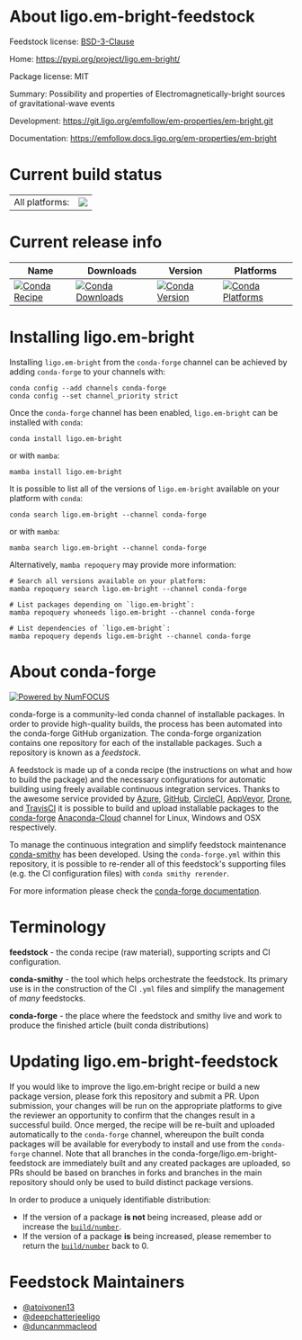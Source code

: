 About ligo.em-bright-feedstock
==============================

Feedstock license: [BSD-3-Clause](https://github.com/conda-forge/ligo.em-bright-feedstock/blob/main/LICENSE.txt)

Home: https://pypi.org/project/ligo.em-bright/

Package license: MIT

Summary: Possibility and properties of Electromagnetically-bright sources of gravitational-wave events

Development: https://git.ligo.org/emfollow/em-properties/em-bright.git

Documentation: https://emfollow.docs.ligo.org/em-properties/em-bright

Current build status
====================


<table><tr><td>All platforms:</td>
    <td>
      <a href="https://dev.azure.com/conda-forge/feedstock-builds/_build/latest?definitionId=14063&branchName=main">
        <img src="https://dev.azure.com/conda-forge/feedstock-builds/_apis/build/status/ligo.em-bright-feedstock?branchName=main">
      </a>
    </td>
  </tr>
</table>

Current release info
====================

| Name | Downloads | Version | Platforms |
| --- | --- | --- | --- |
| [![Conda Recipe](https://img.shields.io/badge/recipe-ligo.em--bright-green.svg)](https://anaconda.org/conda-forge/ligo.em-bright) | [![Conda Downloads](https://img.shields.io/conda/dn/conda-forge/ligo.em-bright.svg)](https://anaconda.org/conda-forge/ligo.em-bright) | [![Conda Version](https://img.shields.io/conda/vn/conda-forge/ligo.em-bright.svg)](https://anaconda.org/conda-forge/ligo.em-bright) | [![Conda Platforms](https://img.shields.io/conda/pn/conda-forge/ligo.em-bright.svg)](https://anaconda.org/conda-forge/ligo.em-bright) |

Installing ligo.em-bright
=========================

Installing `ligo.em-bright` from the `conda-forge` channel can be achieved by adding `conda-forge` to your channels with:

```
conda config --add channels conda-forge
conda config --set channel_priority strict
```

Once the `conda-forge` channel has been enabled, `ligo.em-bright` can be installed with `conda`:

```
conda install ligo.em-bright
```

or with `mamba`:

```
mamba install ligo.em-bright
```

It is possible to list all of the versions of `ligo.em-bright` available on your platform with `conda`:

```
conda search ligo.em-bright --channel conda-forge
```

or with `mamba`:

```
mamba search ligo.em-bright --channel conda-forge
```

Alternatively, `mamba repoquery` may provide more information:

```
# Search all versions available on your platform:
mamba repoquery search ligo.em-bright --channel conda-forge

# List packages depending on `ligo.em-bright`:
mamba repoquery whoneeds ligo.em-bright --channel conda-forge

# List dependencies of `ligo.em-bright`:
mamba repoquery depends ligo.em-bright --channel conda-forge
```


About conda-forge
=================

[![Powered by
NumFOCUS](https://img.shields.io/badge/powered%20by-NumFOCUS-orange.svg?style=flat&colorA=E1523D&colorB=007D8A)](https://numfocus.org)

conda-forge is a community-led conda channel of installable packages.
In order to provide high-quality builds, the process has been automated into the
conda-forge GitHub organization. The conda-forge organization contains one repository
for each of the installable packages. Such a repository is known as a *feedstock*.

A feedstock is made up of a conda recipe (the instructions on what and how to build
the package) and the necessary configurations for automatic building using freely
available continuous integration services. Thanks to the awesome service provided by
[Azure](https://azure.microsoft.com/en-us/services/devops/), [GitHub](https://github.com/),
[CircleCI](https://circleci.com/), [AppVeyor](https://www.appveyor.com/),
[Drone](https://cloud.drone.io/welcome), and [TravisCI](https://travis-ci.com/)
it is possible to build and upload installable packages to the
[conda-forge](https://anaconda.org/conda-forge) [Anaconda-Cloud](https://anaconda.org/)
channel for Linux, Windows and OSX respectively.

To manage the continuous integration and simplify feedstock maintenance
[conda-smithy](https://github.com/conda-forge/conda-smithy) has been developed.
Using the ``conda-forge.yml`` within this repository, it is possible to re-render all of
this feedstock's supporting files (e.g. the CI configuration files) with ``conda smithy rerender``.

For more information please check the [conda-forge documentation](https://conda-forge.org/docs/).

Terminology
===========

**feedstock** - the conda recipe (raw material), supporting scripts and CI configuration.

**conda-smithy** - the tool which helps orchestrate the feedstock.
                   Its primary use is in the construction of the CI ``.yml`` files
                   and simplify the management of *many* feedstocks.

**conda-forge** - the place where the feedstock and smithy live and work to
                  produce the finished article (built conda distributions)


Updating ligo.em-bright-feedstock
=================================

If you would like to improve the ligo.em-bright recipe or build a new
package version, please fork this repository and submit a PR. Upon submission,
your changes will be run on the appropriate platforms to give the reviewer an
opportunity to confirm that the changes result in a successful build. Once
merged, the recipe will be re-built and uploaded automatically to the
`conda-forge` channel, whereupon the built conda packages will be available for
everybody to install and use from the `conda-forge` channel.
Note that all branches in the conda-forge/ligo.em-bright-feedstock are
immediately built and any created packages are uploaded, so PRs should be based
on branches in forks and branches in the main repository should only be used to
build distinct package versions.

In order to produce a uniquely identifiable distribution:
 * If the version of a package **is not** being increased, please add or increase
   the [``build/number``](https://docs.conda.io/projects/conda-build/en/latest/resources/define-metadata.html#build-number-and-string).
 * If the version of a package **is** being increased, please remember to return
   the [``build/number``](https://docs.conda.io/projects/conda-build/en/latest/resources/define-metadata.html#build-number-and-string)
   back to 0.

Feedstock Maintainers
=====================

* [@atoivonen13](https://github.com/atoivonen13/)
* [@deepchatterjeeligo](https://github.com/deepchatterjeeligo/)
* [@duncanmmacleod](https://github.com/duncanmmacleod/)

